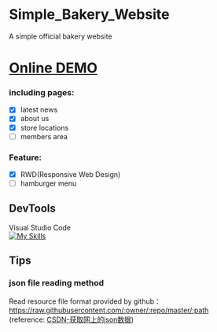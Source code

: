 # Simple_Bakery_Website 
A simple official bakery website  
# [Online DEMO](https://htmlpreview.github.io/?https://raw.githubusercontent.com/zyanya217/Simple_Bakery_Website/main/Simple_Bakery_Website/index.html)

### including pages: 
- [x] latest news
- [x] about us
- [x] store locations
- [ ] members area  
### Feature:
- [x] RWD(Responsive Web Design)
- [ ] hamburger menu
## DevTools
Visual Studio Code   
[![My Skills](https://skillicons.dev/icons?i=vscode&perline=3)](https://skillicons.dev)

## Tips
### json file reading method
Read resource file format provided by github： https://raw.githubusercontent.com/:owner/:repo/master/:path  
(reference: [CSDN-获取网上的json数据](https://blog.csdn.net/u013074761/article/details/121868553))
